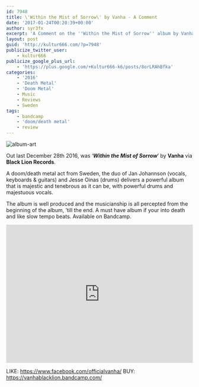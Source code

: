 ```yaml
---
id: 7948
title: \'Within the Mist of Sorrow\' by Vanha - A Comment
date: '2017-01-24T00:20:39+00:00'
author: syr3fx
excerpt: 'A Comment on the ''Within the Mist of Sorrow'' album by Vanha (2016).'
layout: post
guid: 'http://kultur666.com/?p=7948'
publicize_twitter_user:
    - kultur666
publicize_google_plus_url:
    - 'https://plus.google.com/+Kultur666-k6/posts/8orLRAhBfka'
categories:
    - '2016'
    - 'Death Metal'
    - 'Doom Metal'
    - Music
    - Reviews
    - Sweden
tags:
    - bandcamp
    - 'doom/death metal'
    - review
---
```


![album-art](http://localhost:8080/wp-content/uploads/2017/01/album-art.jpg)

Out last December 28th 2016, was ‘***Within the Mist of Sorrow***‘ by **Vanha** via **Black Lion Records**.

A doom/death metal act from Sweden, the duo of Jan Johannson (vocals, keyboards &amp; guitars) and Jesse Oinas (drums) delivers a powerful album that is majestic and tenebrous as it can be, with powerful drums and majestuous vocals.

The album is well produced and the musicianship is all percepted from the beginning of the album, ’till the end. A must have album if your into death and like slow tempo beats. Available on Bandcamp.

<iframe style="border: 0; width: 100%; height: 373px;" src="https://bandcamp.com/EmbeddedPlayer/album=4179831073/size=large/bgcol=333333/linkcol=e99708/tracklist=false/transparent=true/" seamless></iframe>

LIKE: <https://www.facebook.com/officialvanha/>
BUY: <https://vanhablacklion.bandcamp.com/>